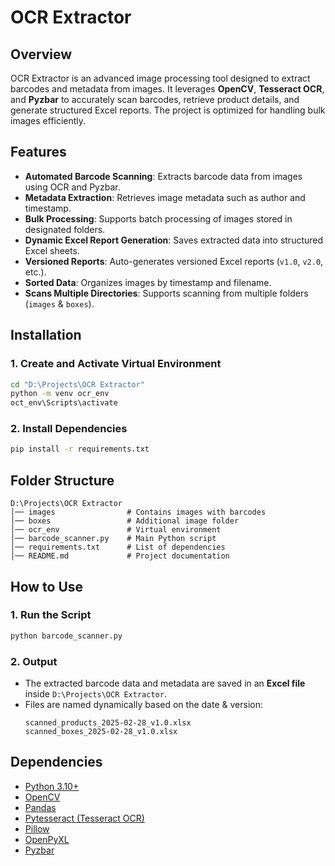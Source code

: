 # OCR Extractor

## Overview
OCR Extractor is an advanced image processing tool designed to extract barcodes and metadata from images. It leverages **OpenCV**, **Tesseract OCR**, and **Pyzbar** to accurately scan barcodes, retrieve product details, and generate structured Excel reports. The project is optimized for handling bulk images efficiently.

## Features
- **Automated Barcode Scanning**: Extracts barcode data from images using OCR and Pyzbar.
- **Metadata Extraction**: Retrieves image metadata such as author and timestamp.
- **Bulk Processing**: Supports batch processing of images stored in designated folders.
- **Dynamic Excel Report Generation**: Saves extracted data into structured Excel sheets.
- **Versioned Reports**: Auto-generates versioned Excel reports (`v1.0`, `v2.0`, etc.).
- **Sorted Data**: Organizes images by timestamp and filename.
- **Scans Multiple Directories**: Supports scanning from multiple folders (`images` & `boxes`).

## Installation
### 1️. Create and Activate Virtual Environment
```bash
cd "D:\Projects\OCR Extractor"
python -m venv ocr_env
oct_env\Scripts\activate
```

### 2. Install Dependencies
```bash
pip install -r requirements.txt
```

## Folder Structure
```
D:\Projects\OCR Extractor
│── images                # Contains images with barcodes
│── boxes                 # Additional image folder
│── ocr_env               # Virtual environment
│── barcode_scanner.py    # Main Python script
│── requirements.txt      # List of dependencies
│── README.md             # Project documentation
```

## How to Use
### 1️. Run the Script
```bash
python barcode_scanner.py
```

### 2️. Output
- The extracted barcode data and metadata are saved in an **Excel file** inside `D:\Projects\OCR Extractor`.
- Files are named dynamically based on the date & version:
  ```
  scanned_products_2025-02-28_v1.0.xlsx
  scanned_boxes_2025-02-28_v1.0.xlsx
  ```

## Dependencies
- [Python 3.10+](https://www.python.org/)
- [OpenCV](https://opencv.org/)
- [Pandas](https://pandas.pydata.org/)
- [Pytesseract (Tesseract OCR)](https://github.com/madmaze/pytesseract)
- [Pillow](https://pillow.readthedocs.io/)
- [OpenPyXL](https://openpyxl.readthedocs.io/en/stable/)
- [Pyzbar](https://github.com/NaturalHistoryMuseum/pyzbar)


